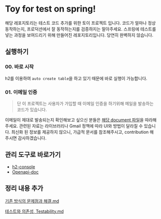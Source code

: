 # Toy for test on spring!

해당 레포지토리는 테스트 코드 추가를 위한 토이 프로젝트 입니다.
코드가 얼마나 정상 동작하는지, 프로덕션에서 잘 동작하는지를 검증하지는 말아주세요.
스프링에 테스트를 넣는 과정을 보여드리기 위해 만들어진 레포지토리입니다.
당연히 완벽하지 않습니다.

## 실행하기

### 00. 바로 시작

h2를 이용하여 `auto create table`을 하고 있기 때문에 바로 실행이 가능합니다.

### 01. 이메일 인증

> 단 이 프로젝트는 사용자가 가입할 때 이메일 인증을 하기위해 메일을 발송하는 코드가 있습니다.

이메일이 제대로 발송되는지 확인해보고 싶으신 분들은 [해당 document 파일](./document/connect-mail-sender.md)을 따라해주세요.
관련된 자료는 라이브러리나 Gmail 정책에 따라 UI와 방법이 달라질 수 있습니다.
최신화 된 정보를 제공하지 않으니, 가급적 문서를 참조해주시고, contribution 해주시면 감사하겠습니다.

## 관리 도구로 바로가기

- [h2-console](http://localhost:8080/h2-console)
- [Openapi-doc](http://localhost:8080/swagger-ui.html)

## 정리 내용 추가
[기존 방식의 문제점과 해결.md](document%2F%EA%B8%B0%EC%A1%B4%20%EB%B0%A9%EC%8B%9D%EC%9D%98%20%EB%AC%B8%EC%A0%9C%EC%A0%90%EA%B3%BC%20%ED%95%B4%EA%B2%B0.md)
  
[테스트와 의존성, Testability.md](document%2F%ED%85%8C%EC%8A%A4%ED%8A%B8%EC%99%80%20%EC%9D%98%EC%A1%B4%EC%84%B1%2C%20Testability.md)